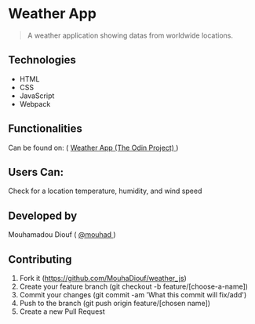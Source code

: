 # Weather App

> A weather application showing datas from worldwide locations.

## Technologies

- HTML
- CSS
- JavaScript
- Webpack

## Functionalities

Can be found on: ( <a href="https://www.theodinproject.com/courses/javascript/lessons/weather-app">  Weather App (The Odin Project) </a>)

## Users Can: 
 Check for a location temperature, humidity, and wind speed

## Developed by

Mouhamadou Diouf ( <a href="https://github.com/MouhaDiouf"> @mouhad </a>)

## Contributing

1. Fork it (https://github.com/MouhaDiouf/weather_js)
2. Create your feature branch (git checkout -b feature/[choose-a-name])
3. Commit your changes (git commit -am 'What this commit will fix/add')
4. Push to the branch (git push origin feature/[chosen name])
5. Create a new Pull Request

